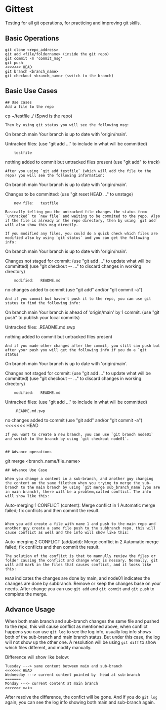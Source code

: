 # Gittest
Testing for all git operations, for practicing and improving git skills.

## Basic Operations
```
git clone <repo_address>
git add <file/foldername> (inside the git repo)
git commit -m 'commit_msg'
git push
<<<<<<< HEAD
git branch <branch_name>
git checkout <branch_name> (switch to the branch)
```
## Basic Use Cases
```
## Use cases
Add a file to the repo
```
cp ~/testfile ./ ($pwd is the repo)
```
Then by using git status you will see the following msg:
```
On branch main
Your branch is up to date with 'origin/main'.

Untracked files:
  (use "git add <file>..." to include in what will be committed)

        testfile

nothing added to commit but untracked files present (use "git add" to track)
```
After you using `git add testfile` (which will add the file to the repo) you will see the following information:
```
On branch main
Your branch is up to date with 'origin/main'.

Changes to be committed:
  (use "git reset HEAD <file>..." to unstage)

        new file:   testfile
```
Basically telling you the untracked file changes the status from `untracked` to `new file` and waiting to be commited to the repo. Also if the file is already in the repo directory, then by using `git add` will also show this msg directly.

If you modified any files, you could do a quick check which files are modified also by using `git status` and you can get the following info:
```
On branch main
Your branch is up to date with 'origin/main'.

Changes not staged for commit:
  (use "git add <file>..." to update what will be committed)
  (use "git checkout -- <file>..." to discard changes in working directory)

        modified:   README.md

no changes added to commit (use "git add" and/or "git commit -a")
```
And if you commit but haven't push it to the repo, you can use git status to find the following info:
```
On branch main
Your branch is ahead of 'origin/main' by 1 commit.
  (use "git push" to publish your local commits)

Untracked files:
        .README.md.swp

nothing added to commit but untracked files present
```
And if you made other changes after the commit, you still can push but after your push you will get the following info if you do a `git status`
```
On branch main
Your branch is up to date with 'origin/main'.

Changes not staged for commit:
  (use "git add <file>..." to update what will be committed)
  (use "git checkout -- <file>..." to discard changes in working directory)

        modified:   README.md

Untracked files:
  (use "git add <file>..." to include in what will be committed)

        .README.md.swp

no changes added to commit (use "git add" and/or "git commit -a")
<<<<<<< HEAD
```
If you want to create a new branch, you can use `git branch node01` and switch to the branch by using `git checkout node01`.


## Advance operations
```
git merge <branch_name/file_name>
```
## Advance Use Case

When you change a content in a sub-branch, and another guy changing the content on the same filethen when you trying to merge the sub-branch to the main branch by using `git merge sub_branch_name`(you are in main branch), there will be a problem,called conflict. The info will show like this:
```
Auto-merging 1
CONFLICT (content): Merge conflict in 1
Automatic merge failed; fix conflicts and then commit the result.
```

When you add create a file with name 1 and push to the main repo and another guy create a same file push to the subbranch repo, this will cause conflict as well and the info will show like this:
```
Auto-merging 2
CONFLICT (add/add): Merge conflict in 2
Automatic merge failed; fix conflicts and then commit the result. 
```
The solution of the conflict is that to mannully review the files or folder causing the conflict and change what is nessary. Normally, git will add mark in the files that causes conflict, and it looks like this:
```
`HEAD` indicates the changes are done by main, and node01 indicates the changes are done by subbranch. Remove or keep the changes base on your needs. After change you can use `git add` and `git commit` and `git push` to complete the merge.     
 
## Advance Usage
When both main branch and sub-branch changes the same file and pushed to the repo, this will cause conflict as mentioned above, when conflict happens you can use `git log` to see the log info, usually log info shows both of the sub-branch and main branch status. But under this case, the log will not show up the other one. A resolution will be using `git diff` to show which files different, and modify manually.

Difference will show like below:
```
Tuesday ---> same content between main and sub-branch
<<<<<<< HEAD
Wednesday ---> current content pointed by  head at sub-branch
=======
Monday ---> current content at main branch
>>>>>>> main
```
After resolve the difference, the confict will be gone. And if you do `git log` again, you can see the log info showing both main and sub-branch again.



